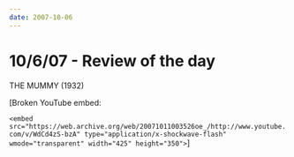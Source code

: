 ```yaml
---
date: 2007-10-06
---
```

# 10/6/07 - Review of the day

THE MUMMY (1932)

[Broken YouTube embed: 

`<embed src="https://web.archive.org/web/20071011003526oe_/http://www.youtube.com/v/WdCd4zS-bzA" type="application/x-shockwave-flash" wmode="transparent" width="425" height="350">`]